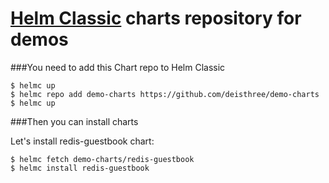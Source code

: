 # [Helm Classic](http://helm.sh) charts repository for demos

###You need to add this Chart repo to Helm Classic
```console
$ helmc up
$ helmc repo add demo-charts https://github.com/deisthree/demo-charts
$ helmc up
```

###Then you can install charts

Let's install redis-guestbook chart:
```
$ helmc fetch demo-charts/redis-guestbook
$ helmc install redis-guestbook
```
